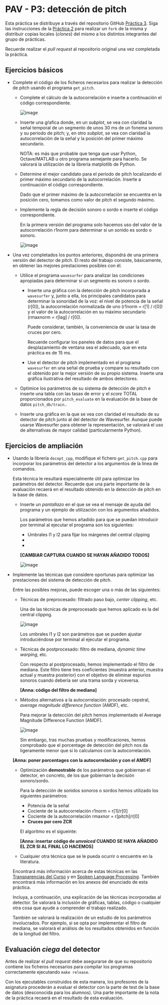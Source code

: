 PAV - P3: detección de pitch
============================

Esta práctica se distribuye a través del repositorio GitHub [Práctica 3](https://github.com/albino-pav/P3).
Siga las instrucciones de la [Práctica 2](https://github.com/albino-pav/P2) para realizar un `fork` de la
misma y distribuir copias locales (*clones*) del mismo a los distintos integrantes del grupo de prácticas.

Recuerde realizar el *pull request* al repositorio original una vez completada la práctica.

Ejercicios básicos
------------------

- Complete el código de los ficheros necesarios para realizar la detección de pitch usando el programa
  `get_pitch`.

   * Complete el cálculo de la autocorrelación e inserte a continuación el código correspondiente.
   
     ![image](https://user-images.githubusercontent.com/80951224/144210417-98e9b671-a554-4a7c-ac3a-abe49475d45d.png)


   * Inserte una gŕafica donde, en un *subplot*, se vea con claridad la señal temporal de un segmento de
     unos 30 ms de un fonema sonoro y su periodo de pitch; y, en otro *subplot*, se vea con claridad la
	 autocorrelación de la señal y la posición del primer máximo secundario.

	 NOTA: es más que probable que tenga que usar Python, Octave/MATLAB u otro programa semejante para
	 hacerlo. Se valorará la utilización de la librería matplotlib de Python.

   * Determine el mejor candidato para el periodo de pitch localizando el primer máximo secundario de la
     autocorrelación. Inserte a continuación el código correspondiente.
     
     Dado que el primer máximo de la autocorrelación se encuentra en la posición cero, tomamos como valor de pitch el segundo máximo.
     
     

   * Implemente la regla de decisión sonoro o sordo e inserte el código correspondiente.
     
     En la primera versión del programa solo hacemos uso del valor de la autocorrelación r1norm para determinar si un sonido es sordo o sonoro.
     
     ![image](https://user-images.githubusercontent.com/80951224/144215488-ae08bb82-df2b-4da8-8c69-72bd1b66d740.png)


- Una vez completados los puntos anteriores, dispondrá de una primera versión del detector de pitch. El 
  resto del trabajo consiste, básicamente, en obtener las mejores prestaciones posibles con él.

  * Utilice el programa `wavesurfer` para analizar las condiciones apropiadas para determinar si un
    segmento es sonoro o sordo. 
	
	  - Inserte una gráfica con la detección de pitch incorporada a `wavesurfer` y, junto a ella, los 
	    principales candidatos para determinar la sonoridad de la voz: el nivel de potencia de la señal
		(r[0]), la autocorrelación normalizada de uno (r1norm = r[1] / r[0]) y el valor de la
		autocorrelación en su máximo secundario (rmaxnorm = r[lag] / r[0]).

		Puede considerar, también, la conveniencia de usar la tasa de cruces por cero.

	    Recuerde configurar los paneles de datos para que el desplazamiento de ventana sea el adecuado, que
		en esta práctica es de 15 ms.

      - Use el detector de pitch implementado en el programa `wavesurfer` en una señal de prueba y compare
	    su resultado con el obtenido por la mejor versión de su propio sistema.  Inserte una gráfica
		ilustrativa del resultado de ambos detectores.
  
  * Optimice los parámetros de su sistema de detección de pitch e inserte una tabla con las tasas de error
    y el *score* TOTAL proporcionados por `pitch_evaluate` en la evaluación de la base de datos 
	`pitch_db/train`..

   * Inserte una gráfica en la que se vea con claridad el resultado de su detector de pitch junto al del
     detector de Wavesurfer. Aunque puede usarse Wavesurfer para obtener la representación, se valorará
	 el uso de alternativas de mayor calidad (particularmente Python).
   

Ejercicios de ampliación
------------------------

- Usando la librería `docopt_cpp`, modifique el fichero `get_pitch.cpp` para incorporar los parámetros del
  detector a los argumentos de la línea de comandos.
  
  Esta técnica le resultará especialmente útil para optimizar los parámetros del detector. Recuerde que
  una parte importante de la evaluación recaerá en el resultado obtenido en la detección de pitch en la
  base de datos.

  * Inserte un *pantallazo* en el que se vea el mensaje de ayuda del programa y un ejemplo de utilización
    con los argumentos añadidos.
    
    Los parámetros que hemos añadido para que se puedan introducir por terminal al ejecutar el programa son los siguientes:
    
       - Umbrales l1 y l2 para fijar los márgenes del central clipping
       - 
       - 
    **[CAMBIAR CAPTURA CUANDO SE HAYAN AÑADIDO TODOS]**
    
    ![image](https://user-images.githubusercontent.com/80951224/144213889-d2169d53-c1bf-4edb-b2b7-6efeb8fc4fee.png)


- Implemente las técnicas que considere oportunas para optimizar las prestaciones del sistema de detección
  de pitch.

  Entre las posibles mejoras, puede escoger una o más de las siguientes:

  * Técnicas de preprocesado: filtrado paso bajo, *center clipping*, etc.
    
    Una de las técnicas de preprocesado que hemos aplicado es la del central clippng.
    
    ![image](https://user-images.githubusercontent.com/80951224/144212067-a5c35557-37e7-45e0-b310-77cd296acf05.png)

    Los umbrales l1 y l2 son parámetros que se pueden ajustar introduciéndose por terminal al ejecutar el programa.
	

  * Técnicas de postprocesado: filtro de mediana, *dynamic time warping*, etc.
    
    Con respecto al postprocesado, hemos implementado el filtro de mediana. Este filtro tiene tres coeficientes (muestra anterior, muestra actual y muestra posterior) con el objetivo de eliminar espurios sonoros cuando debería ser una trama sorda y viceversa.
    
    **[Anna: código del filtro de mediana]**

  * Métodos alternativos a la autocorrelación: procesado cepstral, *average magnitude difference function*
    (AMDF), etc.
    
    Para mejorar la detección del pitch hemos implementado el Average Magnitude Difference Function (AMDF).
    
    ![image](https://user-images.githubusercontent.com/80951224/144219118-8bfcd375-38e1-4325-a15f-5e4fa108761d.png)
    
    Sin embargo, tras muchas pruebas y modificaciones, hemos comprobado que el porcentage de detección del pitch nos da ligeramente menor que si lo calculamos con la autocorrelación.
    
   **[Anna: poner porcentages con la autocorrelación y con el AMDF]**
    
  * Optimización **demostrable** de los parámetros que gobiernan el detector, en concreto, de los que
    gobiernan la decisión sonoro/sordo.
    
    Para la detección de sonidos sonoros o sordos hemos utilizado los siguientes parámetros:
       - Potencia de la señal 
       - Cociente de la autocorrelación r1norm = r[1]/r[0]
       - Cociente de la autocorrelación rmaxnor = r[pitch]/r[0]
       - **Cruces por cero ZCR**
    
    El algoritmo es el sigueinte:
    
    **[Anna: insertar código de *unvoiced* CUANDO SE HAYA AÑADIDO EL ZCR SI AL FINAL LO HACEMOS]**
    
  * Cualquier otra técnica que se le pueda ocurrir o encuentre en la literatura.

  Encontrará más información acerca de estas técnicas en las [Transparencias del Curso](https://atenea.upc.edu/pluginfile.php/2908770/mod_resource/content/3/2b_PS%20Techniques.pdf)
  y en [Spoken Language Processing](https://discovery.upc.edu/iii/encore/record/C__Rb1233593?lang=cat).
  También encontrará más información en los anexos del enunciado de esta práctica.

  Incluya, a continuación, una explicación de las técnicas incorporadas al detector. Se valorará la
  inclusión de gráficas, tablas, código o cualquier otra cosa que ayude a comprender el trabajo realizado.

  También se valorará la realización de un estudio de los parámetros involucrados. Por ejemplo, si se opta
  por implementar el filtro de mediana, se valorará el análisis de los resultados obtenidos en función de
  la longitud del filtro.
   

Evaluación *ciega* del detector
-------------------------------

Antes de realizar el *pull request* debe asegurarse de que su repositorio contiene los ficheros necesarios
para compilar los programas correctamente ejecutando `make release`.

Con los ejecutables construidos de esta manera, los profesores de la asignatura procederán a evaluar el
detector con la parte de test de la base de datos (desconocida para los alumnos). Una parte importante de
la nota de la práctica recaerá en el resultado de esta evaluación.
